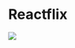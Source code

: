 # Reactflix
<img src="https://user-images.githubusercontent.com/75102304/150237332-5dc675b5-7a97-4262-aaff-f85c6c44d7b6.png" />
